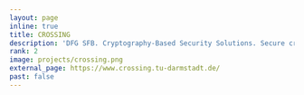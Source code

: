 ```yaml
---
layout: page
inline: true
title: CROSSING
description: 'DFG SFB. Cryptography-Based Security Solutions. Secure cryptography-based software for next generation computing environments.'
rank: 2
image: projects/crossing.png
external_page: https://www.crossing.tu-darmstadt.de/
past: false
---
```

